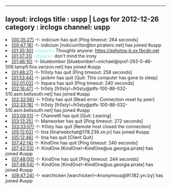 
---
layout: irclogs
title : uspp | Logs for 2012-12-26
category : irclogs
channel: uspp
---
<li class="logitem"><a href="#00:35:27" name="00:35:27" class="time">[00:35:27]</a> -!- <span class="quit">indicium</span> has quit [Ping timeout: 264 seconds] </li>
<li class="logitem"><a href="#00:47:18" name="00:47:18" class="time">[00:47:18]</a> -!- <span class="join">indicium</span> [indicium!tor@tor.pirateirc.net] has joined #uspp </li>
<li class="logitem"><a href="#01:35:30" name="01:35:30" class="time">[01:35:30]</a> <span class="person" style="color:#7deee6">&lt;itspara&gt;</span> Thoughts anyone: <a href="https://sphotos-b.xx.fbcdn.net/hphotos-snc6/393117_10200144274710384_755059272_n.jpg" target="_blank">https://sphotos-b.xx.fbcdn.net</a> </li>
<li class="logitem"><a href="#01:37:31" name="01:37:31" class="time">[01:37:31]</a> <span class="person" style="color:#7deee6">&lt;itspara&gt;</span> don't mind the irony </li>
<li class="logitem"><a href="#01:46:10" name="01:46:10" class="time">[01:46:10]</a> -!- <span class="join">bluebomber</span> [bluebomber!~michael@qxsf-293-5-46-506.tampfl.fios.verizon.net] has joined #uspp </li>
<li class="logitem"><a href="#01:48:27" name="01:48:27" class="time">[01:48:27]</a> -!- <span class="quit">fr0sty</span> has quit [Ping timeout: 258 seconds] </li>
<li class="logitem"><a href="#01:53:44" name="01:53:44" class="time">[01:53:44]</a> -!- <span class="quit">jackmr</span> has quit [Quit: This computer has gone to sleep] </li>
<li class="logitem"><a href="#02:01:02" name="02:01:02" class="time">[02:01:02]</a> -!- <span class="quit">itspara</span> has quit [Ping timeout: 240 seconds] </li>
<li class="logitem"><a href="#02:16:47" name="02:16:47" class="time">[02:16:47]</a> -!- <span class="join">fr0sty</span> [fr0sty!~fr0sty@ptfs-100-88-032-510.asm.bellsouth.net] has joined #uspp </li>
<li class="logitem"><a href="#02:32:56" name="02:32:56" class="time">[02:32:56]</a> -!- <span class="quit">fr0sty</span> has quit [Read error: Connection reset by peer] </li>
<li class="logitem"><a href="#02:33:18" name="02:33:18" class="time">[02:33:18]</a> -!- <span class="join">fr0sty</span> [fr0sty!~fr0sty@ptfs-100-88-032-510.asm.bellsouth.net] has joined #uspp </li>
<li class="logitem"><a href="#03:09:51" name="03:09:51" class="time">[03:09:51]</a> -!- <span class="quit">Channel6</span> has quit [Quit: Leaving] </li>
<li class="logitem"><a href="#03:13:25" name="03:13:25" class="time">[03:13:25]</a> -!- <span class="quit">Manworker</span> has quit [Ping timeout: 272 seconds] </li>
<li class="logitem"><a href="#03:33:07" name="03:33:07" class="time">[03:33:07]</a> -!- <span class="quit">fr0sty</span> has quit [Remote host closed the connection] </li>
<li class="logitem"><a href="#05:12:02" name="05:12:02" class="time">[05:12:02]</a> -!- <span class="join">tina</span> [tina!webchat@178.236.xn.jv] has joined #uspp </li>
<li class="logitem"><a href="#05:12:46" name="05:12:46" class="time">[05:12:46]</a> -!- <span class="quit">tina</span> has quit [Client Quit] </li>
<li class="logitem"><a href="#07:42:14" name="07:42:14" class="time">[07:42:14]</a> -!- <span class="quit">KindOne</span> has quit [Ping timeout: 240 seconds] </li>
<li class="logitem"><a href="#07:42:53" name="07:42:53" class="time">[07:42:53]</a> -!- <span class="join">KindOne</span> [KindOne!~KindOne@us.georgia.pirate] has joined #uspp </li>
<li class="logitem"><a href="#07:48:00" name="07:48:00" class="time">[07:48:00]</a> -!- <span class="quit">KindOne</span> has quit [Ping timeout: 244 seconds] </li>
<li class="logitem"><a href="#07:48:54" name="07:48:54" class="time">[07:48:54]</a> -!- <span class="join">KindOne</span> [KindOne!~KindOne@us.georgia.pirate] has joined #uspp </li>
<li class="logitem"><a href="#09:47:24" name="09:47:24" class="time">[09:47:24]</a> -!- <span class="join">warchicken</span> [warchicken!~Anonymous@91.182.yn.izy] has joined #uspp </li>


